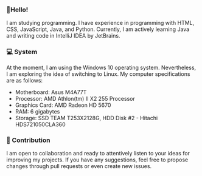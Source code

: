### 👋Hello!

I am studying programming. I have experience in programming with HTML, CSS, JavaScript, Java, and Python. Currently, I am actively learning Java and writing code in IntelliJ IDEA by JetBrains.

### 💻 System
At the moment, I am using the Windows 10 operating system. Nevertheless, I am exploring the idea of switching to Linux.
My computer specifications are as follows:

- Motherboard: Asus M4A77T
- Processor: AMD Athlon(tm) II X2 255 Processor
- Graphics Card: AMD Radeon HD 5670
- RAM: 6 gigabytes
- Storage: SSD TEAM T253X2128G, HDD Disk #2 - Hitachi HDS721050CLA360

### 📖 Contribution

I am open to collaboration and ready to attentively listen to your ideas for improving my projects. If you have any suggestions, feel free to propose changes through pull requests or even create new issues.
